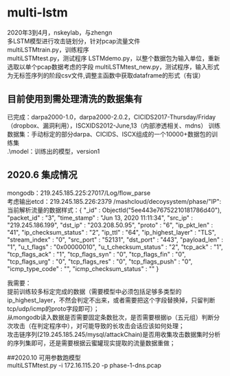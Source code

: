 # multi-lstm
2020年3到4月，nskeylab，与zhengn  
多LSTM模型进行攻击链划分，针对pcap流量文件  
multiLSTMtrain.py，训练程序  
multiLSTMtest.py，测试程序
LSTMdemo.py，以整个数据包为输入单位，重新选取以单个pcap数据考虑的字段
multiLSTMtest_new.py，测试程序，输入形式为无标签序列的阶段csv文件,调整主函数中获取dataframe的形式（有误）    
## 目前使用到需处理清洗的数据集有  
已完成：darpa2000-1.0，darpa2000-2.0.2，CICIDS2017-Thursday/Friday（dropbox、漏洞利用），ISCXIDS2012-June,13（内部渗透相关、mdns）
训练数据集：手动标定的部分darpa、CICIDS、ISCX组成的一个10000+数据包的训练集  
.\model：训练出的模型，version1  
## 2020.6 集成情况  
mongodb：219.245.185.225:27017/Log/flow_parse  
考虑输出etcd：219.245.185.226:2379  /mashcloud/decoysystem/phase/"IP":  
当前解析流量的数据样式：{ "_id" : ObjectId("5ee443e76752210181786d40"), "packet_id" : "3", "time_stamp" : "Jun 13, 2020 11:11:34", "src_ip" : "219.245.186.199", "dst_ip" : "203.208.50.95", "proto" : "6", "ip_pkt_len" : "41", "ip_checksum_status" : "2", "ip_ttl" : "64", "ip_highest_layer" : "TLS", "stream_index" : "0", "src_port" : "52131", "dst_port" : "443", "payload_len" : "1", "u_t_flags" : "0x00000010", "u_t_checksum_status" : "2", "tcp_ack" : "1", "tcp_flags_ack" : "1", "tcp_flags_syn" : "0", "tcp_flags_fin" : "0", "tcp_flags_urg" : "0", "tcp_flags_res" : "0", "tcp_flags_push" : "0", "icmp_type_code" : "", "icmp_checksum_status" : "" }  

我需要：  
提前训练较多标定完成的数据（需要模型中必须包括足够多类型的ip_highest_layer，不然会判定不出来，或者需要把这个字段替换掉，只留判断tcp/udp/icmp的proto字段即可）；  
从mongodb读入数据是否需要固定条数批次，是否需要根据ip（五元组）判断分次攻击（在判定程序中），对可能导致的长攻击会话应该如何处理；  
攻击链序列(219.245.185.245/mysql/attackChain)是否用收集攻击数据集时分析的序列集即可，还是需要根据云蜜罐现实提取的流量数据重做；  

##2020.10
可用参数跑模型  
multiLSTMtest.py -i 172.16.115.20 -p phase-1-dns.pcap